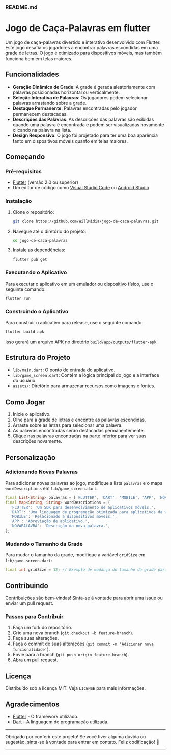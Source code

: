 ### README.md

# Jogo de Caça-Palavras em flutter

Um jogo de caça-palavras divertido e interativo desenvolvido com Flutter. Este jogo desafia os jogadores a encontrar palavras escondidas em uma grade de letras. O jogo é otimizado para dispositivos móveis, mas também funciona bem em telas maiores.

## Funcionalidades

- **Geração Dinâmica de Grade**: A grade é gerada aleatoriamente com palavras posicionadas horizontal ou verticalmente.
- **Seleção Interativa de Palavras**: Os jogadores podem selecionar palavras arrastando sobre a grade.
- **Destaque Permanente**: Palavras encontradas pelo jogador permanecem destacadas.
- **Descrições das Palavras**: As descrições das palavras são exibidas quando uma palavra é encontrada e podem ser visualizadas novamente clicando na palavra na lista.
- **Design Responsivo**: O jogo foi projetado para ter uma boa aparência tanto em dispositivos móveis quanto em telas maiores.

## Começando

### Pré-requisitos

- [Flutter](https://flutter.dev/docs/get-started/install) (versão 2.0 ou superior)
- Um editor de código como [Visual Studio Code](https://code.visualstudio.com/) ou [Android Studio](https://developer.android.com/studio)

### Instalação

1. Clone o repositório:
    ```sh
    git clone https://github.com/WillMidia/jogo-de-caca-palavras.git
    ```
2. Navegue até o diretório do projeto:
    ```sh
    cd jogo-de-caca-palavras
    ```
3. Instale as dependências:
    ```sh
    flutter pub get
    ```

### Executando o Aplicativo

Para executar o aplicativo em um emulador ou dispositivo físico, use o seguinte comando:
```sh
flutter run
```

### Construindo o Aplicativo

Para construir o aplicativo para release, use o seguinte comando:
```sh
flutter build apk
```
Isso gerará um arquivo APK no diretório `build/app/outputs/flutter-apk`.

## Estrutura do Projeto

- `lib/main.dart`: O ponto de entrada do aplicativo.
- `lib/game_screen.dart`: Contém a lógica principal do jogo e a interface do usuário.
- `assets/`: Diretório para armazenar recursos como imagens e fontes.

## Como Jogar

1. Inicie o aplicativo.
2. Olhe para a grade de letras e encontre as palavras escondidas.
3. Arraste sobre as letras para selecionar uma palavra.
4. As palavras encontradas serão destacadas permanentemente.
5. Clique nas palavras encontradas na parte inferior para ver suas descrições novamente.

## Personalização

### Adicionando Novas Palavras

Para adicionar novas palavras ao jogo, modifique a lista `palavras` e o mapa `wordDescriptions` em `lib/game_screen.dart`:

```dart
final List<String> palavras = ['FLUTTER', 'DART', 'MOBILE', 'APP', 'NOVAPALAVRA'];
final Map<String, String> wordDescriptions = {
  'FLUTTER': 'Um SDK para desenvolvimento de aplicativos móveis.',
  'DART': 'Uma linguagem de programação otimizada para aplicativos da web.',
  'MOBILE': 'Relacionado a dispositivos móveis.',
  'APP': 'Abreviação de aplicativo.',
  'NOVAPALAVRA': 'Descrição da nova palavra.',
};
```

### Mudando o Tamanho da Grade

Para mudar o tamanho da grade, modifique a variável `gridSize` em `lib/game_screen.dart`:

```dart
final int gridSize = 12; // Exemplo de mudança do tamanho da grade para 12x12
```

## Contribuindo

Contribuições são bem-vindas! Sinta-se à vontade para abrir uma issue ou enviar um pull request.

### Passos para Contribuir

1. Faça um fork do repositório.
2. Crie uma nova branch (`git checkout -b feature-branch`).
3. Faça suas alterações.
4. Faça o commit de suas alterações (`git commit -m 'Adicionar nova funcionalidade'`).
5. Envie para a branch (`git push origin feature-branch`).
6. Abra um pull request.

## Licença

Distribuído sob a licença MIT. Veja `LICENSE` para mais informações.

## Agradecimentos

- [Flutter](https://flutter.dev/) - O framework utilizado.
- [Dart](https://dart.dev/) - A linguagem de programação utilizada.

---

Obrigado por conferir este projeto! Se você tiver alguma dúvida ou sugestão, sinta-se à vontade para entrar em contato. Feliz codificação! 🎉

---